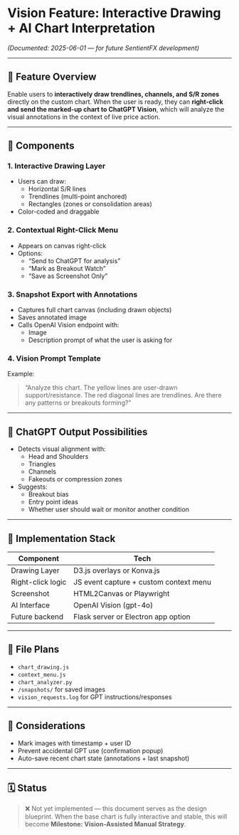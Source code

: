 # Vision Feature: Interactive Drawing + AI Chart Interpretation
*(Documented: 2025-06-01 — for future SentientFX development)*

---

## 🎯 Feature Overview

Enable users to **interactively draw trendlines, channels, and S/R zones** directly on the custom chart. When the user is ready, they can **right-click and send the marked-up chart to ChatGPT Vision**, which will analyze the visual annotations in the context of live price action.

---

## 🧩 Components

### 1. Interactive Drawing Layer
- Users can draw:
  - Horizontal S/R lines
  - Trendlines (multi-point anchored)
  - Rectangles (zones or consolidation areas)
- Color-coded and draggable

### 2. Contextual Right-Click Menu
- Appears on canvas right-click
- Options:
  - “Send to ChatGPT for analysis”
  - “Mark as Breakout Watch”
  - “Save as Screenshot Only”

### 3. Snapshot Export with Annotations
- Captures full chart canvas (including drawn objects)
- Saves annotated image
- Calls OpenAI Vision endpoint with:
  - Image
  - Description prompt of what the user is asking for

### 4. Vision Prompt Template
Example:
> “Analyze this chart. The yellow lines are user-drawn support/resistance. The red diagonal lines are trendlines. Are there any patterns or breakouts forming?”

---

## 🧠 ChatGPT Output Possibilities
- Detects visual alignment with:
  - Head and Shoulders
  - Triangles
  - Channels
  - Fakeouts or compression zones
- Suggests:
  - Breakout bias
  - Entry point ideas
  - Whether user should wait or monitor another condition

---

## 🧱 Implementation Stack

| Component         | Tech             |
|------------------|------------------|
| Drawing Layer     | D3.js overlays or Konva.js |
| Right-click logic | JS event capture + custom context menu |
| Screenshot        | HTML2Canvas or Playwright |
| AI Interface      | OpenAI Vision (gpt-4o) |
| Future backend    | Flask server or Electron app option |

---

## 📂 File Plans

- `chart_drawing.js`
- `context_menu.js`
- `chart_analyzer.py`
- `/snapshots/` for saved images
- `vision_requests.log` for GPT instructions/responses

---

## 🔐 Considerations

- Mark images with timestamp + user ID
- Prevent accidental GPT use (confirmation popup)
- Auto-save recent chart state (annotations + last snapshot)

---

## 🗓️ Status

> ❌ Not yet implemented — this document serves as the design blueprint.
> When the base chart is fully interactive and stable, this will become **Milestone: Vision-Assisted Manual Strategy**.